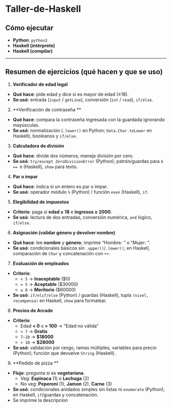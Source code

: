 # Taller-de-Haskell
## Cómo ejecutar
- **Python**: `python3`
- **Haskell (intérprete)**
- **Haskell (compilar)**

---

## Resumen de ejercicios (qué hacen y que se uso)

1) **Verificador de edad legal**  
- **Qué hace**: pide edad y dice si es mayor de edad (≥18).  
- **Se usó**: entrada (`input` / `getLine`), conversión (`int` / `read`), `if/else`.

2) **Verificación de contraseña **  
- **Qué hace**: compara la contraseña ingresada con la guardada ignorando mayúsculas.  
- **Se usó**: normalización (`.lower()` en Python; `Data.Char.toLower` en Haskell), booleanos y `if/else`.

3) **Calculadora de división**  
- **Qué hace**: divide dos números; maneja división por cero.  
- **Se usó**: `try/except ZeroDivisionError` (Python); patrón/guardas para `b == 0` (Haskell), `show` para texto.

4) **Par o impar**  
- **Qué hace**: indica si un entero es par o impar.  
- **Se usó**: operador módulo `%` (Python) / función `even` (Haskell), `if`.

5) **Elegibilidad de impuestos**  
- **Criterio**: paga si **edad ≥ 18** e **ingresos ≥ 2000**.  
- **Se usó**: lectura de dos entradas, conversión numérica, `and` lógico, `if/else`.

6) **Asignación (validar género y devolver nombre)**  
- **Qué hace**: lee **nombre** y **género**; imprime “Hombre: <nombre>” o “Mujer: <nombre>”.  
- **Se usó**: condicionales básicos sin `.upper()`/`.lower()`; en Haskell, comparación de `Char` y concatenación con `++`.

7) **Evaluación de empleados**  
- **Criterio**:  
  - `< 5` → **Inaceptable** ($0)  
  - `= 5` → **Aceptable** ($30000)  
  - `≥ 8` → **Meritorio** ($60000)  
- **Se usó**: `if/elif/else` (Python) / guardas (Haskell), tupla `(nivel, recompensa)` en Haskell, `show` para formatear.

8) **Precios de Arcade**  
- **Criterio**:  
  - Edad **< 0** o **> 100** → “Edad no válida”  
  - `< 7` → **Gratis**  
  - `7–18` → **$18000**  
  - `> 18` → **$28000**  
- **Se usó**: validación por rango, ramas múltiples, variables para precio (Python); función que devuelve `String` (Haskell).

9) **Pedido de pizza ** 
- **Flujo**: pregunta si es **vegetariana**.  
  - Veg: **Espinaca** (1) o **Lechuga** (2)  
  - No veg: **Peperoni** (1), **Jamon** (2), **Carne** (3)  
- **Se usó**: condicionales anidados simples sin listas ni `enumerate` (Python); en Haskell, `if`/guardas y concatenación.
- Se imprime la descripcion
